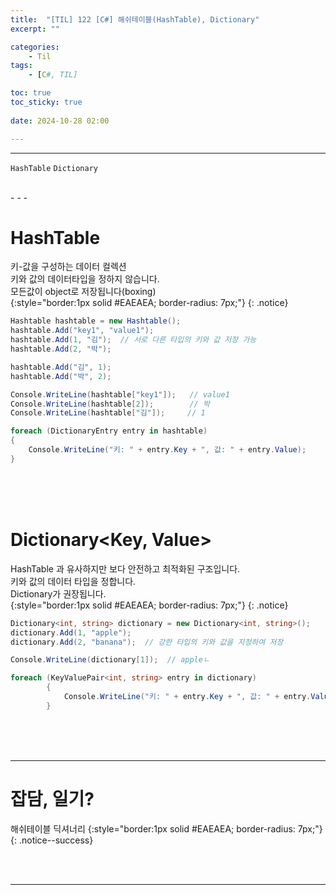 ```yaml
---
title:  "[TIL] 122 [C#] 해쉬테이블(HashTable), Dictionary"
excerpt: ""

categories:
    - Til
tags:
    - [C#, TIL]

toc: true
toc_sticky: true
 
date: 2024-10-28 02:00

---
```

- - -

`HashTable` `Dictionary`

<br>
- - - 

# HashTable
키-값을 구성하는 데이터 컬렉션  
키와 값의 데이터타입을 정하지 않습니다.  
모든값이 object로 저장됩니다(boxing)  
{:style="border:1px solid #EAEAEA; border-radius: 7px;"}
{: .notice}  

<div class="notice--primary" markdown="1"> 

```c# 
Hashtable hashtable = new Hashtable();
hashtable.Add("key1", "value1");
hashtable.Add(1, "김");  // 서로 다른 타입의 키와 값 저장 가능
hashtable.Add(2, "박");  

hashtable.Add("김", 1);  
hashtable.Add("박", 2);  

Console.WriteLine(hashtable["key1"]);   // value1
Console.WriteLine(hashtable[2]);        // 박
Console.WriteLine(hashtable["김"]);     // 1

foreach (DictionaryEntry entry in hashtable)
{
    Console.WriteLine("키: " + entry.Key + ", 값: " + entry.Value);
}

```
</div>

<br><br><br>

# Dictionary<Key, Value>
HashTable 과 유사하지만 보다 안전하고 최적화된 구조입니다.  
키와 값의 데이터 타입을 정합니다.  
Dictionary가 권장됩니다.  
{:style="border:1px solid #EAEAEA; border-radius: 7px;"}
{: .notice}  

<div class="notice--primary" markdown="1"> 

```c# 
Dictionary<int, string> dictionary = new Dictionary<int, string>();
dictionary.Add(1, "apple");
dictionary.Add(2, "banana");  // 강한 타입의 키와 값을 지정하여 저장

Console.WriteLine(dictionary[1]);  // appleㄴ

foreach (KeyValuePair<int, string> entry in dictionary)
        {
            Console.WriteLine("키: " + entry.Key + ", 값: " + entry.Value);
        }
```
</div>


<br><br><br>
- - - 


# 잡담, 일기?
해쉬테이블 딕셔너리 
{:style="border:1px solid #EAEAEA; border-radius: 7px;"}
{: .notice--success}  


<br><br>
- - -